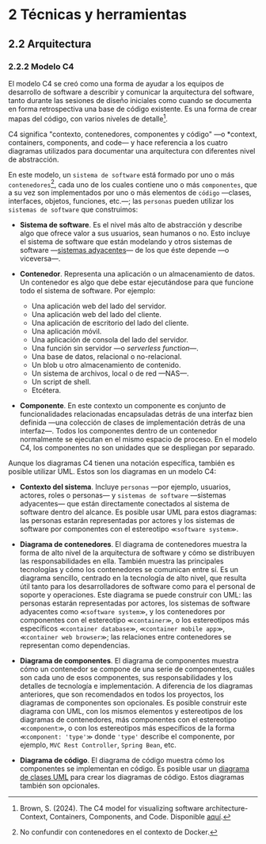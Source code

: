 # 2 Técnicas y herramientas

## 2.2 Arquitectura

### 2.2.2 Modelo C4

El modelo C4 se creó como una forma de ayudar a los equipos de desarrollo de
software a describir y comunicar la arquitectura del software, tanto durante las
sesiones de diseño iniciales como cuando se documenta en forma retrospectiva una
base de código existente. Es una forma de crear mapas del código, con varios
niveles de detalle[^1].

C4 significa "contexto, contenedores, componentes y código" —o *context,
containers, components, and code— y hace referencia a los cuatro diagramas
utilizados para documentar una arquitectura con diferentes nivel de abstracción.

En este modelo, un `sistema de software` está formado por uno o más
`contenedores`[^2], cada uno de los cuales contiene uno o más `componentes`, que
a su vez son implementados por uno o más elementos de `código` —clases,
interfaces, objetos, funciones, etc.—; las `personas` pueden utilizar los
`sistemas de software` que construimos:

* **Sistema de software**. Es el nivel más alto de abstracción y describe algo
  que ofrece valor a sus usuarios, sean humanos o no. Esto incluye el sistema de
  software que están modelando y otros sistemas de software —[sistemas
  adyacentes](/4_Conceptos/4_Sistema_adyacente.md)— de los que éste depende —o
  viceversa—.

* **Contenedor**. Representa una aplicación o un almacenamiento de datos. Un
  contenedor es algo que debe estar ejecutándose para que funcione todo el
  sistema de software. Por ejemplo:

  * Una aplicación web del lado del servidor.
  * Una aplicación web del lado del cliente.
  * Una aplicación de escritorio del lado del cliente.
  * Una aplicación móvil.
  * Una aplicación de consola del lado del servidor.
  * Una función sin servidor —o *serverless function*—.
  * Una base de datos, relacional o no-relacional.
  * Un blob u otro almacenamiento de contenido.
  * Un sistema de archivos, local o de red —NAS—.
  * Un script de shell.
  * Etcétera.

* **Componente**. En este contexto un componente es conjunto de funcionalidades
  relacionadas encapsuladas detrás de una interfaz bien definida —una colección
  de clases de implementación detrás de una interfaz—. Todos los componentes
  dentro de un contenedor normalmente se ejecutan en el mismo espacio de
  proceso. En el modelo C4, los componentes no son unidades que se despliegan
  por separado.

Aunque los diagramas C4 tienen una notación específica, también es posible
utilizar UML. Estos son los diagramas en un modelo C4:

* **Contexto del sistema**. Incluye `personas` —por ejemplo, usuarios, actores,
  roles o personas— y `sistemas de software` —sistemas adyacentes— que están
  directamente conectados al sistema de software dentro del alcance. Es posible
  usar UML para estos diagramas: las personas estarán representadas por actores
  y los sistemas de software por componentes con el estereotipo `≪software
  system≫`.

* **Diagrama de contenedores**. El diagrama de contenedores muestra la forma de
  alto nivel de la arquitectura de software y cómo se distribuyen las
  responsabilidades en ella. También muestra las principales tecnologías y cómo
  los contenedores se comunican entre sí. Es un diagrama sencillo, centrado en
  la tecnología de alto nivel, que resulta útil tanto para los desarrolladores
  de software como para el personal de soporte y operaciones. Este diagrama se
  puede construir con UML: las personas estarán representadas por actores, los
  sistemas de software adyacentes como `≪software system≫`, y los contenedores
  por componentes con el estereotipo `≪container≫`, o los estereotipos más
  específicos `≪container database≫`, `≪container mobile app≫`, `≪container web
  browser≫`; las relaciones entre contenedores se representan como dependencias.

* **Diagrama de componentes**. El diagrama de componentes muestra cómo un
  contenedor se compone de una serie de componentes, cuáles son cada uno de esos
  componentes, sus responsabilidades y los detalles de tecnología
  e implementación. A diferencia de los diagramas anteriores, que son
  recomendados en todos los proyectos, los diagramas de componentes son
  opcionales. Es posible construir este diagrama con UML, con los mismos
  elementos y estereotipos de los diagramas de contenedores, más componentes con
  el estereotipo `≪component≫`, o con los estereotipos más específicos de la
  forma `≪component: 'type'≫` donde `'type'` describe el componente, por
  ejemplo, `MVC Rest Controller`, `Spring Bean`, etc.

* **Diagrama de código**. El diagrama de código muestra cómo los componentes se
  implementan en código. Es posible usar un [diagrama de clases
  UML](/2_Tecnicas_y_herramientas/2_3_1_Diagramas_de_clases_UML.md) para crear
  los diagramas de código. Estos diagramas también son opcionales.

<!-- TODO: Agregar ejemplos de cada uno de estos diagramas, tomados de
https://c4model.com -->

[^1]: Brown, S. (2024). The C4 model for visualizing software architecture-
     Context, Containers, Components, and Code. Disponible
     [aquí](https://c4model.com).

[^2]: No confundir con contenedores en el contexto de Docker.
